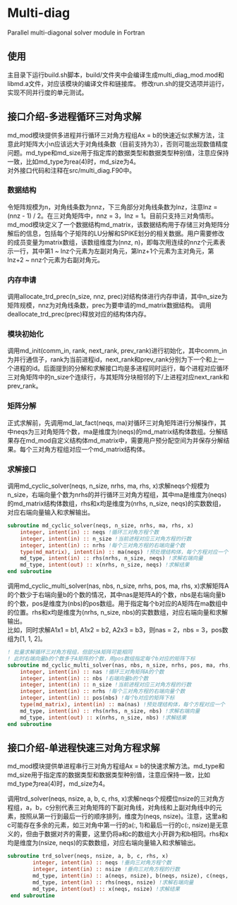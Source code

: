 # Multi-diag
Parallel multi-diagonal solver module in Fortran

## 使用
主目录下运行build.sh脚本，build/文件夹中会编译生成multi_diag_mod.mod和libmd.a文件，对应该模块的编译文件和链接库。
修改run.sh的提交选项并运行，实现不同并行度的单元测试。

## 接口介绍-多进程循环三对角求解
md_mod模块提供多进程并行循环三对角方程组Ax = b的快速近似求解方法，注意此时矩阵大小n应该远大于对角线条数（目前支持为3），否则可能出现数值精度问题。md_type和md_size用于指定库的数据类型和数据类型种别值，注意应保持一致，比如md_type为rea(4)时，md_size为4。     
对外接口代码和注释在src/multi_diag.F90中。

### 数据结构

令矩阵规模为n，对角线条数为nnz，下三角部分对角线条数为lnz，注意lnz = (nnz - 1) / 2。在三对角矩阵中，nnz = 3，lnz = 1。目前只支持三对角情形。
md_mod模块定义了一个数据结构md_matrix，该数据结构用于存储三对角矩阵分解后的信息，包括每个子矩阵的LU分解和SPIKE划分的相关数据。用户需要修改的成员变量为matrix数组，该数组维度为(nnz, n)，即每次用连续的nnz个元素表示一行，其中第1 ~ lnz个元素为左副对角元，第lnz+1个元素为主对角元，第lnz+2 ~ nnz个元素为右副对角元。

### 内存申请

调用allocate_trd_prec(n_size, nnz, prec)对结构体进行内存申请，其中n_size为矩阵规模，nnz为对角线条数，prec为要申请的md_matrix数据结构。
调用deallocate_trd_prec(prec)释放对应的结构体内存。

### 模块初始化

调用md_init(comm_in, rank, next_rank, prev_rank)进行初始化，其中comm_in为并行通信子，rank为当前进程id，next_rank和prev_rank分别为下一个和上一个进程的id。后面提到的分解和求解接口均是多进程同时运行，每个进程对应循环三对角矩阵中的n_size个连续行，与其矩阵分块相邻的下/上进程对应next_rank和prev_rank。

### 矩阵分解

正式求解前，先调用md_lat_fact(neqs, ma)对循环三对角矩阵进行分解操作，其中neqs为三对角矩阵个数，ma是维度为(neqs)的md_matrix结构体数组。分解结果存在md_mod自定义结构体md_matrix中，需要用户预分配空间为并保存分解结果。每个三对角方程组对应一个md_matrix结构体。

### 求解接口

调用md_cyclic_solver(neqs, n_size, nrhs, ma, rhs, x)求解neqs个规模为n_size，右端向量个数为nrhs的并行循环三对角方程组，其中ma是维度为(neqs)的md_matrix结构体数组，rhs和x均是维度为(nrhs, n_size, neqs)的实数数组，对应右端向量输入和求解输出。
```fortran
subroutine md_cyclic_solver(neqs, n_size, nrhs, ma, rhs, x)
    integer, intent(in) :: neqs !循环三对角方程个数
    integer, intent(in) :: n_size !当前进程对应三对角方程的行数
    integer, intent(in) :: nrhs !每个三对角方程的右端向量个数
    type(md_matrix), intent(in) :: ma(neqs) !预处理结构体，每个方程对应一个
    md_type, intent(in) :: rhs(nrhs, n_size, neqs) !求解右端向量
    md_type, intent(out) :: x(nrhs, n_size, neqs) !求解结果
end subroutine
```

调用md_cyclic_multi_solver(nas, nbs, n_size, nrhs, pos, ma, rhs, x)求解矩阵A的个数少于右端向量b的个数的情况，其中nas是矩阵A的个数，nbs是右端向量b的个数，pos是维度为(nbs)的pos数组。用于指定每个b对应的A矩阵在ma数组中的位置。rhs和x均是维度为(nrhs, n_size, nbs)的实数数组，对应右端向量和求解输出。     
比如，同时求解A1x1 = b1, A1x2 = b2, A2x3 = b3，则nas = 2，nbs = 3，pos数组为[1, 1, 2]。
```fortran
! 批量求解循环三对角方程组，但部分A矩阵可能相同
! 此时右端向量b的个数多于A矩阵的个数，用pos数组指定每个b对应的矩阵下标
subroutine md_cyclic_multi_solver(nas, nbs, n_size, nrhs, pos, ma, rhs, x)
    integer, intent(in) :: nas !循环三对角矩阵A的个数
    integer, intent(in) :: nbs !右端向量b的个数
    integer, intent(in) :: n_size !当前进程对应三对角方程的行数
    integer, intent(in) :: nrhs !每个三对角方程的右端向量个数
    integer, intent(in) :: pos(nbs) !每个b对应的矩阵下标
    type(md_matrix), intent(in) :: ma(nas) !预处理结构体，每个方程对应一个
    md_type, intent(in) :: rhs(nrhs, n_size, nbs) !求解右端向量
    md_type, intent(out) :: x(nrhs, n_size, nbs) !求解结果
end subroutine
```

## 接口介绍-单进程快速三对角方程求解
md_mod模块提供单进程串行三对角方程组Ax = b的快速求解方法。md_type和md_size用于指定库的数据类型和数据类型种别值，注意应保持一致，比如md_type为rea(4)时，md_size为4。

调用trd_solver(neqs, nsize, a, b, c, rhs, x)求解neqs个规模位nsize的三对角方程组，a，b，c分别代表三对角矩阵的下副对角线，对角线和上副对角线中的元素，按照从第一行到最后一行的顺序排列，维度为(neqs, nsize)。注意，这里a和c可能存在多余的元素，如三对角中第一行的a(:, 1)和最后一行的c(:, nsize)是无意义的，但由于数据对齐的需要，这里仍将a和c的数组大小开辟为和b相同。rhs和x均是维度为(nsize, neqs)的实数数组，对应右端向量输入和求解输出。
```fortran
subroutine trd_solver(neqs, nsize, a, b, c, rhs, x)
        integer, intent(in) :: neqs !垂向三对角方程个数
        integer, intent(in) :: nsize !垂向三对角方程的行数
        md_type, intent(in) :: a(neqs, nsize), b(neqs, nsize), c(neqs, nsize) !代表对角元和两个非对角元
        md_type, intent(in) :: rhs(neqs, nsize) !求解右端向量
        md_type, intent(out) :: x(neqs, nsize) !求解结果
 end subroutine
```
